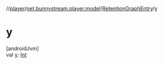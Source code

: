 //[player](../../../index.md)/[net.bunnystream.player.model](../index.md)/[RetentionGraphEntry](index.md)/[y](y.md)

# y

[androidJvm]\
val [y](y.md): [Int](https://kotlinlang.org/api/latest/jvm/stdlib/kotlin/-int/index.html)
